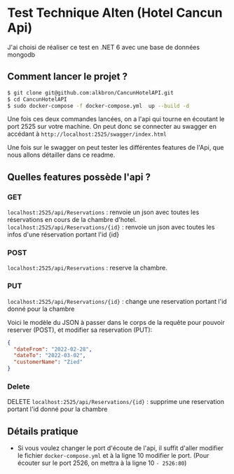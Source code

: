 # Test Technique Alten (Hotel Cancun Api)

J'ai choisi de réaliser ce test en .NET 6 avec une base de données mongodb

## Comment lancer le projet ? 

```sh
$ git clone git@github.com:alkbron/CancunHotelAPI.git
$ cd CancunHotelAPI
$ sudo docker-compose -f docker-compose.yml  up --build -d
```

Une fois ces deux commandes lancées, on a l'api qui tourne en écoutant le port 2525 sur votre machine.
On peut donc se connecter au swagger en accédant à ```http://localhost:2525/swagger/index.html```

Une fois sur le swagger on peut tester les différentes features de l'Api, que nous allons détailler dans ce readme.

## Quelles features possède l'api ? 


### GET 
`localhost:2525/api/Reservations` : renvoie un json avec toutes les réservations en cours de la chambre d'hotel.
`localhost:2525/api/Reservations/{id}` : renvoie un json avec toutes les infos d'une réservation portant l'id {id}

### POST  
`localhost:2525/api/Reservations` : reserve la chambre.
### PUT
`localhost:2525/api/Reservations/{id}` : change une reservation portant l'id donné pour la chambre

Voici le modèle du JSON à passer dans le corps de la requête pour pouvoir reserver (POST), et modifier sa reservation (PUT): 
```json
{
  "dateFrom": "2022-02-28",
  "dateTo": "2022-03-02",
  "customerName": "Zied"
}
```

### Delete
DELETE `localhost:2525/api/Reservations/{id}` : supprime une reservation portant l'id donné pour la chambre

## Détails pratique
- Si vous voulez changer le port d'écoute de l'api, il suffit d'aller modifier le fichier `docker-compose.yml` et à la ligne 10 modifier le port. (Pour écouter sur le port 2526, on mettra à la ligne 10 `- 2526:80`)

